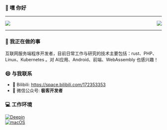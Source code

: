 ### 👋 嘿 你好

---

<img align="right" src="https://github-readme-stats.vercel.app/api/top-langs/?username=panhyuan&show_icons=true&layout=compact&hide=javascript,html,CSS,SCSS&locale=cn">

<img src="https://github-readme-stats.vercel.app/api?username=panhyuan&show_icons=true&icon_color=0366d6&text_color=24292e&bg_color=ffffff&locale=cn">

---

### 🤔 我正在做的事

互联网服务端程序开发者，目前日常工作与研究的技术主要包括：rust、PHP、Linux、Kubernetes 。对 AI应用、Android、前端、WebAssembly 也感兴趣！

### 😄 与我联系

- 👯 Bilibili: <https://space.bilibili.com/172353353>
- 💬 微信公众号: **极客开发者**

### 💻 工作环境

[![Deepin](https://img.shields.io/badge/Deepin-blue?style=flat-square&logo=deepin)](https://www.deepin.org/index/zh)<br>
[![macOS](https://img.shields.io/badge/macOS-black?style=flat-square&logo=apple)](https://www.apple.com.cn/macos)<br>

<!--
**kotlindev/kotlindev** is a ✨ _special_ ✨ repository because its `README.md` (this file) appears on your GitHub profile.

Here are some ideas to get you started:

- 🔭 I’m currently working on ...
- 🌱 I’m currently learning ...
- 👯 I’m looking to collaborate on ...
- 🤔 I’m looking for help with ...
- 💬 Ask me about ...
- 📫 How to reach me: ...
- 😄 Pronouns: ...
- ⚡ Fun fact: ...
-->
